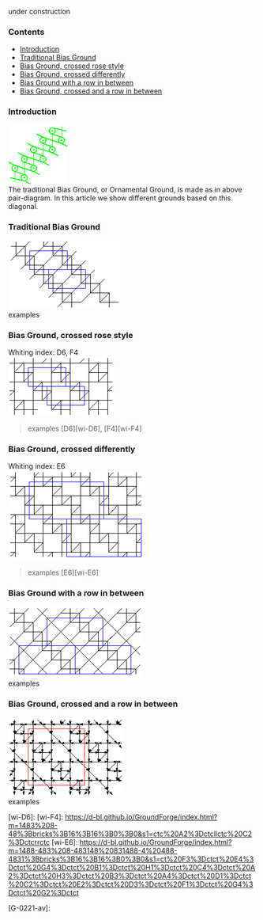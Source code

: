 under construction

### Contents
* [Introduction](introduction)
* [Traditional Bias Ground](traditional-bias-ground)
* [Bias Ground, crossed rose style](bias-ground,-crossed-rose-style)
* [Bias Ground, crossed differently](bias-ground,-crossed-differently)
* [Bias Ground with a row  in between](bias-ground-with-a-row-in-between)
* [Bias Ground, crossed and a row in between](bias-ground,-crossed-and-a-row-in-between)

### Introduction
![pairdiagram][pic-0221-wt]      
The traditional Bias Ground, or Ornamental Ground, is made as in above pair-diagram. In this article we show different grounds based on this diagonal. 

### Traditional Bias Ground
![traditional][P-0221-tr]  
examples

###  Bias Ground, crossed rose style
Whiting index: D6, F4    
![crossed][P-0221-at]   
> examples [D6][wi-D6], [F4][wi-F4]

### Bias Ground, crossed differently
Whiting index: E6    
![alt crossed][P-0221-aa]    
> examples [E6][wi-E6]

### Bias Ground with a row in between
![row between][P-0221-vg]  
examples

### Bias Ground, crossed and a row in between   
![row & crossed][P-0221-av]    
examples



[pic-0221-wt]: https://github.com/MAETempels/MAE-gf/blob/master/images_wt/gf%200221%20wt.png
[P-0221-tr]: https://github.com/MAETempels/MAE-gf/blob/master/images/gf%200221%20tr.png
[P-0221-at]: https://github.com/MAETempels/MAE-gf/blob/master/images/gf%200221%20at.png
[P-0221-aa]: https://github.com/MAETempels/MAE-gf/blob/master/images/gf%200221%20aa.png
[P-0221-vg]: https://github.com/MAETempels/MAE-gf/blob/master/images/gf%200221%20vg.png
[P-0221-av]: https://github.com/MAETempels/MAE-gf/blob/master/images/gf%200221%20av.png

[wi-D6]:
[wi-F4]: https://d-bl.github.io/GroundForge/index.html?m=1483%208-48%3Bbricks%3B16%3B16%3B0%3B0&s1=ctc%20A2%3Dctcllctc%20C2%3Dctcrrctc
[wi-E6]: https://d-bl.github.io/GroundForge/index.html?m=1488-483%208-483148%20831488-4%20488-4831%3Bbricks%3B16%3B16%3B0%3B0&s1=ct%20F3%3Dctct%20E4%3Dctct%20G4%3Dctct%20B1%3Dctct%20H1%3Dctct%20C4%3Dctct%20A2%3Dctct%20H3%3Dctct%20B3%3Dctct%20A4%3Dctct%20D1%3Dctct%20C2%3Dctct%20E2%3Dctct%20D3%3Dctct%20F1%3Dctct%20G4%3Dctct%20G2%3Dctct

[G-0221-tr]:
[G-0221-at]:
[G-0221-aa]:
[G-0221-vg]:
[G-0221-av]:



